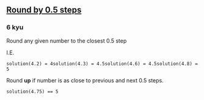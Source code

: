 <h2><a href=https://www.codewars.com/kata/51f1342c76b586046800002a/train/javascript target="_blank">Round by 0.5 steps</a></h2><h3>6 kyu</h3><p>Round any given number to the closest 0.5 step</p><p>I.E.</p><pre><code>solution(4.2) = 4solution(4.3) = 4.5solution(4.6) = 4.5solution(4.8) = 5</code></pre><p>Round <strong>up</strong> if number is as close to previous and next 0.5 steps.</p><pre><code>solution(4.75) == 5</code></pre>